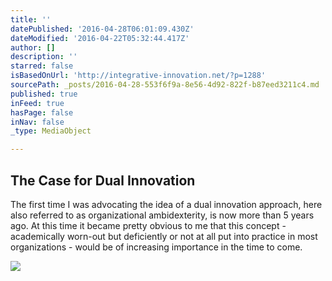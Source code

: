 ```yaml
---
title: ''
datePublished: '2016-04-28T06:01:09.430Z'
dateModified: '2016-04-22T05:32:44.417Z'
author: []
description: ''
starred: false
isBasedOnUrl: 'http://integrative-innovation.net/?p=1288'
sourcePath: _posts/2016-04-28-553f6f9a-8e56-4d92-822f-b87eed3211c4.md
published: true
inFeed: true
hasPage: false
inNav: false
_type: MediaObject

---
```

<article style=""><h1>The Case for Dual Innovation</h1><p>The first time I was advocating the idea of a dual innovation approach, here also referred to as organizational ambidexterity, is now more than 5 years ago. At this time it became pretty obvious to me that this concept - academically worn-out but deficiently or not at all put into practice in most organizations - would be of increasing importance in the time to come.</p><img src="http://integrative-innovation.net/wp-content/uploads/Division-X.png" /></article>